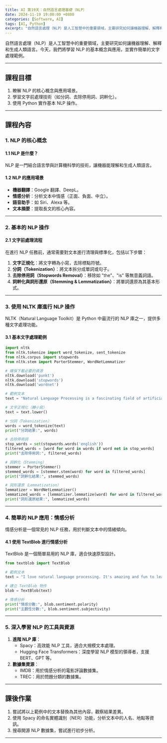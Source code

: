 ```yaml
---
title: AI 第19天：自然語言處理基礎（NLP）
date: 2024-11-19 19:00:00 +0800
categories: [Software, AI]
tags: [AI, Python] 
excerpt: "自然語言處理（NLP）是人工智慧中的重要領域，主要研究如何讓機器理解、解釋和生成人類語言。今天，我們將學習 NLP 的基本概念與應用，並實作簡單的文字處理範例。"
---
```


自然語言處理（NLP）是人工智慧中的重要領域，主要研究如何讓機器理解、解釋和生成人類語言。今天，我們將學習 NLP 的基本概念與應用，並實作簡單的文字處理範例。

---

## **課程目標**  
1. 瞭解 NLP 的核心概念與應用場景。  
2. 學習文字前處理技術（如分詞、去除停用詞、詞幹化）。  
3. 使用 Python 實作基本 NLP 操作。

---

## **課程內容**

### **1. NLP 的核心概念**

#### **1.1 NLP 是什麼？**
NLP 是一門結合語言學與計算機科學的技術，讓機器能理解和生成人類語言。

#### **1.2 NLP 的應用場景**  
- **機器翻譯**：Google 翻譯、DeepL。  
- **情感分析**：分析文本中情感（正面、負面、中立）。  
- **語音助手**：如 Siri、Alexa 等。  
- **文本摘要**：提取長文的核心內容。  

---

### **2. 基本的 NLP 操作**

#### **2.1 文字前處理流程**
在進行 NLP 任務前，通常需要對文本進行清理與標準化，包括以下步驟：  
1. **文字正規化**：將文字轉為小寫，去除標點符號。  
2. **分詞（Tokenization）**：將文本拆分成單詞或句子。  
3. **去除停用詞（Stopwords Removal）**：移除如 "the"、"is" 等無意義詞語。  
4. **詞幹化與詞形還原（Stemming & Lemmatization）**：將單詞還原為其基本形式。

---

### **3. 使用 NLTK 庫進行 NLP 操作**

NLTK（Natural Language Toolkit）是 Python 中最流行的 NLP 庫之一，提供多種文字處理功能。

#### **3.1 基本文字處理範例**

```python
import nltk
from nltk.tokenize import word_tokenize, sent_tokenize
from nltk.corpus import stopwords
from nltk.stem import PorterStemmer, WordNetLemmatizer

# 確保下載必要的資源
nltk.download('punkt')
nltk.download('stopwords')
nltk.download('wordnet')

# 範例文本
text = "Natural Language Processing is a fascinating field of artificial intelligence."

# 文字正規化（轉小寫）
text = text.lower()

# 分詞（Tokenization）
words = word_tokenize(text)
print("分詞結果:", words)

# 去除停用詞
stop_words = set(stopwords.words('english'))
filtered_words = [word for word in words if word not in stop_words]
print("去除停用詞:", filtered_words)

# 詞幹化（Stemming）
stemmer = PorterStemmer()
stemmed_words = [stemmer.stem(word) for word in filtered_words]
print("詞幹化結果:", stemmed_words)

# 詞形還原（Lemmatization）
lemmatizer = WordNetLemmatizer()
lemmatized_words = [lemmatizer.lemmatize(word) for word in filtered_words]
print("詞形還原結果:", lemmatized_words)
```

---

### **4. 簡單的 NLP 應用：情感分析**

情感分析是一個常見的 NLP 任務，用於判斷文本中的情緒傾向。

#### **4.1 使用 TextBlob 進行情感分析**

TextBlob 是一個簡單易用的 NLP 庫，適合快速原型設計。

```python
from textblob import TextBlob

# 範例文本
text = "I love natural language processing. It's amazing and fun to learn."

# 建立 TextBlob 物件
blob = TextBlob(text)

# 情感分析
print("情感分數:", blob.sentiment.polarity)
print("主觀性分數:", blob.sentiment.subjectivity)
```

---

### **5. 深入學習 NLP 的工具與資源**
1. **進階 NLP 庫**：  
   - Spacy：高效能 NLP 工具，適合大規模文本處理。  
   - Hugging Face Transformers：深度學習 NLP 模型的領導者，支援 BERT、GPT 等。  
2. **數據集資源**：  
   - IMDB：用於情感分析的電影評論數據集。  
   - TREC：用於問題分類的數據集。  

---

## **課後作業**
1. 嘗試將以上範例中的文本替換為其他內容，觀察結果差異。  
2. 使用 Spacy 的命名實體識別（NER）功能，分析文本中的人名、地點等資訊。  
3. 搜尋開源 NLP 數據集，嘗試進行初步分析。

---
